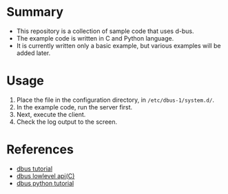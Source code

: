 # Summary
* This repository is a collection of sample code that uses d-bus.
* The example code is written in C and Python language.
* It is currently written only a basic example, but various examples will be added later.


# Usage
1. Place the file in the configuration directory, in <code>/etc/dbus-1/system.d/</code>.
2. In the example code, run the server first.
3. Next, execute the client.
4. Check the log output to the screen.


# References
* [dbus tutorial](https://dbus.freedesktop.org/doc/dbus-tutorial.html)
* [dbus lowlevel api(C)](https://dbus.freedesktop.org/doc/api/html/)
* [dbus python tutorial](https://dbus.freedesktop.org/doc/dbus-python/doc/tutorial.html)
